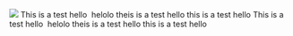 ![](/images/1662788917355.png)
This is a test hello 
helolo
theis is a test hello
this is a test hello
This is a test hello 
helolo
theis is a test hello
this is a test hello